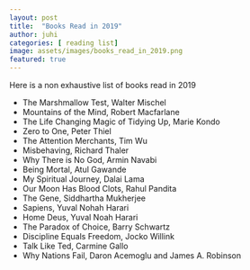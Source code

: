 ```yaml
---
layout: post
title:  "Books Read in 2019"
author: juhi
categories: [ reading list]
image: assets/images/books_read_in_2019.png
featured: true
---
```


Here is a non exhaustive list of books read in 2019

* The Marshmallow Test, Walter Mischel
* Mountains of the Mind, Robert Macfarlane
* The Life Changing Magic of Tidying Up, Marie Kondo
* Zero to One, Peter Thiel
* The Attention Merchants, Tim Wu
* Misbehaving, Richard Thaler
* Why There is No God, Armin Navabi
* Being Mortal, Atul Gawande
* My Spiritual Journey, Dalai Lama
* Our Moon Has Blood Clots, Rahul Pandita
* The Gene, Siddhartha Mukherjee
* Sapiens, Yuval Nohah Harari
* Home Deus, Yuval Noah Harari
* The Paradox of Choice, Barry Schwartz
* Discipline Equals Freedom, Jocko Willink
* Talk Like Ted, Carmine Gallo
* Why Nations Fail, Daron Acemoglu and James A. Robinson
